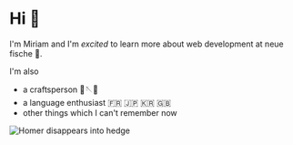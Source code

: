 # Hi 👋

I'm Miriam and I'm _excited_ to learn more about web development at neue fische 🧜.

I'm also

- a craftsperson 🧵🪡🧶
- a language enthusiast 🇫🇷 🇯🇵 🇰🇷 🇬🇧
- other things which I can't remember now

![Homer disappears into hedge](https://giphy.com/gifs/the-simpsons-scared-homer-simpson-jUwpNzg9IcyrK "I totally know what I'm doing")
